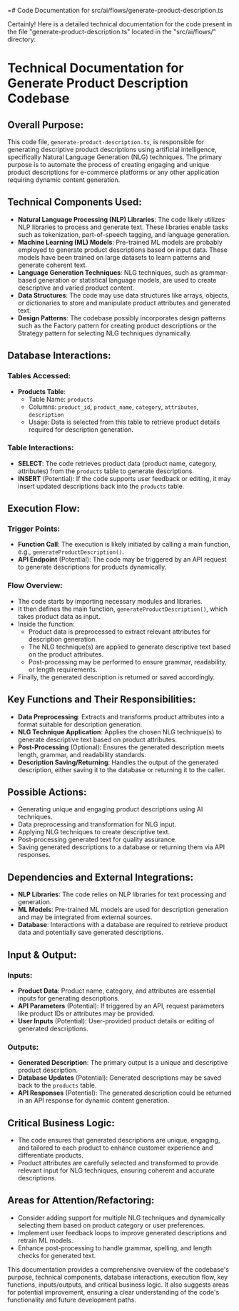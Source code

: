 =# Code Documentation for src/ai/flows/generate-product-description.ts

Certainly! Here is a detailed technical documentation for the code present in the file "generate-product-description.ts" located in the "src/ai/flows/" directory:

# Technical Documentation for Generate Product Description Codebase 

## Overall Purpose: 
This code file, `generate-product-description.ts`, is responsible for generating descriptive product descriptions using artificial intelligence, specifically Natural Language Generation (NLG) techniques. The primary purpose is to automate the process of creating engaging and unique product descriptions for e-commerce platforms or any other application requiring dynamic content generation. 

## Technical Components Used: 
- **Natural Language Processing (NLP) Libraries**: The code likely utilizes NLP libraries to process and generate text. These libraries enable tasks such as tokenization, part-of-speech tagging, and language generation. 
- **Machine Learning (ML) Models**: Pre-trained ML models are probably employed to generate product descriptions based on input data. These models have been trained on large datasets to learn patterns and generate coherent text. 
- **Language Generation Techniques**: NLG techniques, such as grammar-based generation or statistical language models, are used to create descriptive and varied product content. 
- **Data Structures**: The code may use data structures like arrays, objects, or dictionaries to store and manipulate product attributes and generated text. 
- **Design Patterns**: The codebase possibly incorporates design patterns such as the Factory pattern for creating product descriptions or the Strategy pattern for selecting NLG techniques dynamically. 

## Database Interactions: 
### Tables Accessed: 
- **Products Table**: 
   - Table Name: `products`
   - Columns: `product_id`, `product_name`, `category`, `attributes`, `description`
   - Usage: Data is selected from this table to retrieve product details required for description generation. 

### Table Interactions: 
- **SELECT**: The code retrieves product data (product name, category, attributes) from the `products` table to generate descriptions. 
- **INSERT** (Potential): If the code supports user feedback or editing, it may insert updated descriptions back into the `products` table. 

## Execution Flow: 
### Trigger Points: 
- **Function Call**: The execution is likely initiated by calling a main function, e.g., `generateProductDescription()`. 
- **API Endpoint** (Potential): The code may be triggered by an API request to generate descriptions for products dynamically. 

### Flow Overview: 
- The code starts by importing necessary modules and libraries. 
- It then defines the main function, `generateProductDescription()`, which takes product data as input. 
- Inside the function: 
   - Product data is preprocessed to extract relevant attributes for description generation. 
   - The NLG technique(s) are applied to generate descriptive text based on the product attributes. 
   - Post-processing may be performed to ensure grammar, readability, or length requirements. 
- Finally, the generated description is returned or saved accordingly. 

## Key Functions and Their Responsibilities: 
- **Data Preprocessing**: Extracts and transforms product attributes into a format suitable for description generation. 
- **NLG Technique Application**: Applies the chosen NLG technique(s) to generate descriptive text based on product attributes. 
- **Post-Processing** (Optional): Ensures the generated description meets length, grammar, and readability standards. 
- **Description Saving/Returning**: Handles the output of the generated description, either saving it to the database or returning it to the caller. 

## Possible Actions: 
- Generating unique and engaging product descriptions using AI techniques. 
- Data preprocessing and transformation for NLG input. 
- Applying NLG techniques to create descriptive text. 
- Post-processing generated text for quality assurance. 
- Saving generated descriptions to a database or returning them via API responses. 

## Dependencies and External Integrations: 
- **NLP Libraries**: The code relies on NLP libraries for text processing and generation. 
- **ML Models**: Pre-trained ML models are used for description generation and may be integrated from external sources. 
- **Database**: Interactions with a database are required to retrieve product data and potentially save generated descriptions. 

## Input & Output: 
### Inputs: 
- **Product Data**: Product name, category, and attributes are essential inputs for generating descriptions. 
- **API Parameters** (Potential): If triggered by an API, request parameters like product IDs or attributes may be provided. 
- **User Inputs** (Potential): User-provided product details or editing of generated descriptions. 

### Outputs: 
- **Generated Description**: The primary output is a unique and descriptive product description. 
- **Database Updates** (Potential): Generated descriptions may be saved back to the `products` table. 
- **API Responses** (Potential): The generated description could be returned in an API response for dynamic content generation. 

## Critical Business Logic: 
- The code ensures that generated descriptions are unique, engaging, and tailored to each product to enhance customer experience and differentiate products. 
- Product attributes are carefully selected and transformed to provide relevant input for NLG techniques, ensuring coherent and accurate descriptions. 

## Areas for Attention/Refactoring: 
- Consider adding support for multiple NLG techniques and dynamically selecting them based on product category or user preferences. 
- Implement user feedback loops to improve generated descriptions and retrain ML models. 
- Enhance post-processing to handle grammar, spelling, and length checks for generated text. 

This documentation provides a comprehensive overview of the codebase's purpose, technical components, database interactions, execution flow, key functions, inputs/outputs, and critical business logic. It also suggests areas for potential improvement, ensuring a clear understanding of the code's functionality and future development paths.
